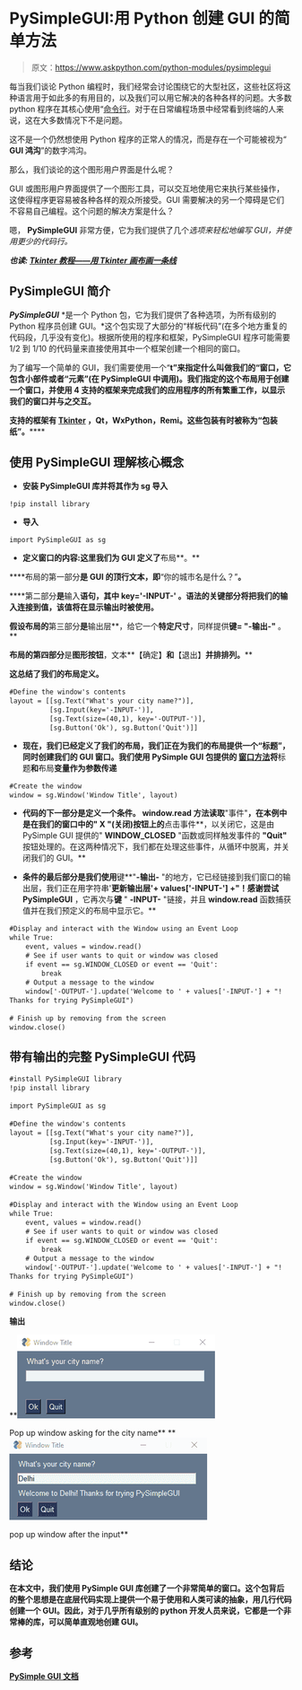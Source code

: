 # PySimpleGUI:用 Python 创建 GUI 的简单方法

> 原文：<https://www.askpython.com/python-modules/pysimplegui>

每当我们谈论 Python 编程时，我们经常会讨论围绕它的大型社区，这些社区将这种语言用于如此多的有用目的，以及我们可以用它解决的各种各样的问题。大多数 python 程序在其核心使用“[命令行](https://www.askpython.com/python-modules/getopt-module)。对于在日常编程场景中经常看到终端的人来说，这在大多数情况下不是问题。

这不是一个仍然想使用 Python 程序的正常人的情况，而是存在一个可能被视为“ **GUI 鸿沟**”的数字鸿沟。

那么，我们谈论的这个图形用户界面是什么呢？

GUI 或图形用户界面提供了一个图形工具，可以交互地使用它来执行某些操作，这使得程序更容易被各种各样的观众所接受。GUI 需要解决的另一个障碍是它们不容易自己编程。这个问题的解决方案是什么？

嗯， **PySimpleGUI** 非常方便，它为我们提供了几个*选项来轻松地编写 GUI，并使用更少的代码行。*

***也读: [Tkinter 教程——用 Tkinter 画布画一条线](https://www.askpython.com/python-modules/tkinter/drawing-a-line-tkinter-canvas)***

## PySimpleGUI 简介

***PySimpleGUI*** *是一个 Python 包，它为我们提供了各种选项，为所有级别的 Python 程序员创建 GUI。*这个包实现了大部分的“样板代码”(在多个地方重复的代码段，几乎没有变化)。根据所使用的程序和框架，PySimpleGUI 程序可能需要 1/2 到 1/10 的代码量来直接使用其中一个框架创建一个相同的窗口。

为了编写一个简单的 GUI，我们需要使用一个“**t”来指定什么叫做我们的“**窗口**，它包含小部件或者“**元素**”(在 PySimpleGUI 中调用)。我们指定的这个布局用于创建一个窗口，并使用 **4 支持的框架**来完成我们的应用程序的所有繁重工作，以显示我们的窗口并与之交互。**

**支持的框架有 **[Tkinter](https://www.askpython.com/python-modules/tkinter/drawing-a-line-tkinter-canvas) ，Qt，WxPython，Remi。这些包装有时被称为**“包装纸”。******

## **使用 PySimpleGUI 理解核心概念**

*   **安装 PySimpleGUI 库并将其作为 sg 导入**

```
!pip install library 
```

*   **导入**

```
import PySimpleGUI as sg 
```

*   **定义窗口的内容:这里我们为 GUI 定义了**布局**。**

****布局的第一部分**是 GUI 的顶行文本，即**“你的城市名是什么？”**。**

****第二部分**是**输入**语句，其中 **key='-INPUT-'** 。语法的关键部分将把我们的输入连接到值，该值将在显示输出时被使用。**

**假设布局的**第三部分**是**输出层**，给它一个**特定尺寸**，同样提供**键= "-输出-"** 。**

**布局的第四部分**是**图形按钮**，文本**【确定】**和**【退出】**并排排列。****

**这总结了我们的布局定义。**

```
#Define the window's contents
layout = [[sg.Text("What's your city name?")],
          [sg.Input(key='-INPUT-')],
          [sg.Text(size=(40,1), key='-OUTPUT-')],
          [sg.Button('Ok'), sg.Button('Quit')]] 
```

*   **现在，我们已经定义了我们的布局，我们正在为我们的布局提供一个“标题”，同时创建我们的 GUI 窗口。我们使用 PySimple GUI 包提供的 [**窗口**方法](https://www.askpython.com/python-modules/tkinter/tkinter-padding-tutorial)将**标题**和**布局**变量作为参数传递**

```
#Create the window
window = sg.Window('Window Title', layout) 
```

*   **代码的下一部分是定义一个条件。 **window.read** 方法读取**"事件"**，在本例中是在我们的窗口中的" X "(关闭)按钮上的**点击事件**，以关闭它，这是由 PySimple GUI 提供的" **WINDOW_CLOSED** "函数或同样触发事件的 **"Quit"** 按钮处理的。在这两种情况下，我们都在处理这些事件，从循环中脱离，并关闭我们的 GUI。**

*   **条件的最后部分是我们使用**键**"**-输出-** "的地方，它已经链接到我们窗口的输出层，我们正在用字符串'**更新输出层'+ values['-INPUT-'] +"！感谢尝试 PySimpleGUI** ，它再次与**键** " **-INPUT-** "链接，并且 **window.read** 函数捕获值并在我们预定义的布局中显示它。**

```
#Display and interact with the Window using an Event Loop
while True:
    event, values = window.read()
    # See if user wants to quit or window was closed
    if event == sg.WINDOW_CLOSED or event == 'Quit':
        break
    # Output a message to the window
    window['-OUTPUT-'].update('Welcome to ' + values['-INPUT-'] + "! Thanks for trying PySimpleGUI")

# Finish up by removing from the screen
window.close() 
```

## **带有输出的完整 PySimpleGUI 代码**

```
#install PySimpleGUI library
!pip install library

import PySimpleGUI as sg

#Define the window's contents
layout = [[sg.Text("What's your city name?")],
          [sg.Input(key='-INPUT-')],
          [sg.Text(size=(40,1), key='-OUTPUT-')],
          [sg.Button('Ok'), sg.Button('Quit')]]

#Create the window
window = sg.Window('Window Title', layout)

#Display and interact with the Window using an Event Loop
while True:
    event, values = window.read()
    # See if user wants to quit or window was closed
    if event == sg.WINDOW_CLOSED or event == 'Quit':
        break
    # Output a message to the window
    window['-OUTPUT-'].update('Welcome to ' + values['-INPUT-'] + "! Thanks for trying PySimpleGUI")

# Finish up by removing from the screen
window.close() 
```

**输出**

**![Image 3](img/5450970aad5917f6f48afb97a3baf079.png)

Pop up window asking for the city name** **![Image 5](img/b76e61c2670ac4a45e58e7447ba000d5.png)

pop up window after the input** 

## **结论**

**在本文中，我们使用 PySimple GUI 库创建了一个非常简单的窗口。这个包背后的整个思想是在底层代码实现上提供一个易于使用和人类可读的抽象，用几行代码创建一个 GUI。因此，对于几乎所有级别的 python 开发人员来说，它都是一个非常棒的库，可以简单直观地创建 GUI。**

## **参考**

**[PySimple GUI 文档](https://www.pysimplegui.org/en/latest/)**